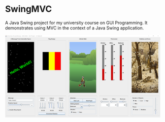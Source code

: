 # SwingMVC
A Java Swing project for my university course on GUI Programming. It demonstrates using MVC in the context of a Java Swing application.

![Screenshot](screenshot.png)
